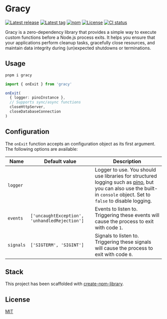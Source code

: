# Gracy

[![Latest release](https://badgen.net/github/release/samialdury/gracy)](https://github.com/samialdury/gracy/releases/latest)
[![Latest tag](https://badgen.net/github/tag/samialdury/gracy)](https://github.com/samialdury/gracy/tags)
[![npm](https://badgen.net/npm/v/gracy)](https://www.npmjs.com/package/gracy)
[![License](https://badgen.net/github/license/samialdury/gracy)](LICENSE)
[![CI status](https://github.com/samialdury/gracy/actions/workflows/ci.yaml/badge.svg)](https://github.com/samialdury/gracy/actions/workflows/ci.yaml)

Gracy is a zero-dependency library that provides a simple way to execute custom functions before a Node.js process exits. It helps you ensure that your applications perform cleanup tasks, gracefully close resources, and maintain data integrity during (un)expected shutdowns or terminations.

## Usage

```sh
pnpm i gracy
```

```ts
import { onExit } from 'gracy'

onExit(
  { logger: pinoInstance },
  // Supports sync/async functions
  closeHttpServer,
  closeDatabaseConnection
)
```

## Configuration

The `onExit` function accepts an configuration object as its first argument. The following options are available:

| Name      | Default value                                 | Description                                                                                                                                                                                           |
| --------- | --------------------------------------------- | ----------------------------------------------------------------------------------------------------------------------------------------------------------------------------------------------------- |
| `logger`  |                                               | Logger to use. You should use libraries for structured logging such as [pino](https://github.com/pinojs/pino), but you can also use the built-in `console` object. Set to `false` to disable logging. |
| `events`  | `['uncaughtException', 'unhandledRejection']` | Events to listen to. Triggering these events will cause the process to exit with code `1`.                                                                                                            |
| `signals` | `['SIGTERM', 'SIGINT']`                       | Signals to listen to. Triggering these signals will cause the process to exit with code `0`.                                                                                                          |

## Stack

This project has been scaffolded with [create-npm-library](https://github.com/samialdury/create-npm-library).

## License

[MIT](LICENSE)
